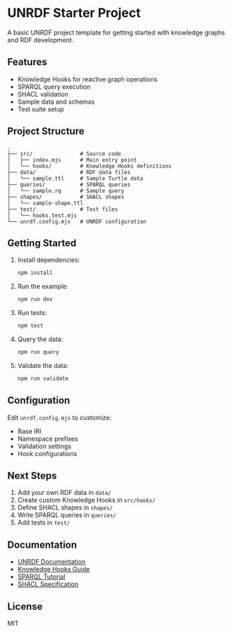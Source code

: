 # UNRDF Starter Project

A basic UNRDF project template for getting started with knowledge graphs and RDF development.

## Features

- Knowledge Hooks for reactive graph operations
- SPARQL query execution
- SHACL validation
- Sample data and schemas
- Test suite setup

## Project Structure

```
.
├── src/               # Source code
│   ├── index.mjs      # Main entry point
│   └── hooks/         # Knowledge Hooks definitions
├── data/              # RDF data files
│   └── sample.ttl     # Sample Turtle data
├── queries/           # SPARQL queries
│   └── sample.rq      # Sample query
├── shapes/            # SHACL shapes
│   └── sample-shape.ttl
├── test/              # Test files
│   └── hooks.test.mjs
└── unrdf.config.mjs   # UNRDF configuration
```

## Getting Started

1. Install dependencies:
   ```bash
   npm install
   ```

2. Run the example:
   ```bash
   npm run dev
   ```

3. Run tests:
   ```bash
   npm test
   ```

4. Query the data:
   ```bash
   npm run query
   ```

5. Validate the data:
   ```bash
   npm run validate
   ```

## Configuration

Edit `unrdf.config.mjs` to customize:
- Base IRI
- Namespace prefixes
- Validation settings
- Hook configurations

## Next Steps

1. Add your own RDF data in `data/`
2. Create custom Knowledge Hooks in `src/hooks/`
3. Define SHACL shapes in `shapes/`
4. Write SPARQL queries in `queries/`
5. Add tests in `test/`

## Documentation

- [UNRDF Documentation](https://github.com/unrdf/unrdf)
- [Knowledge Hooks Guide](https://github.com/unrdf/unrdf/blob/main/docs/knowledge-hooks.md)
- [SPARQL Tutorial](https://www.w3.org/TR/sparql11-query/)
- [SHACL Specification](https://www.w3.org/TR/shacl/)

## License

MIT
